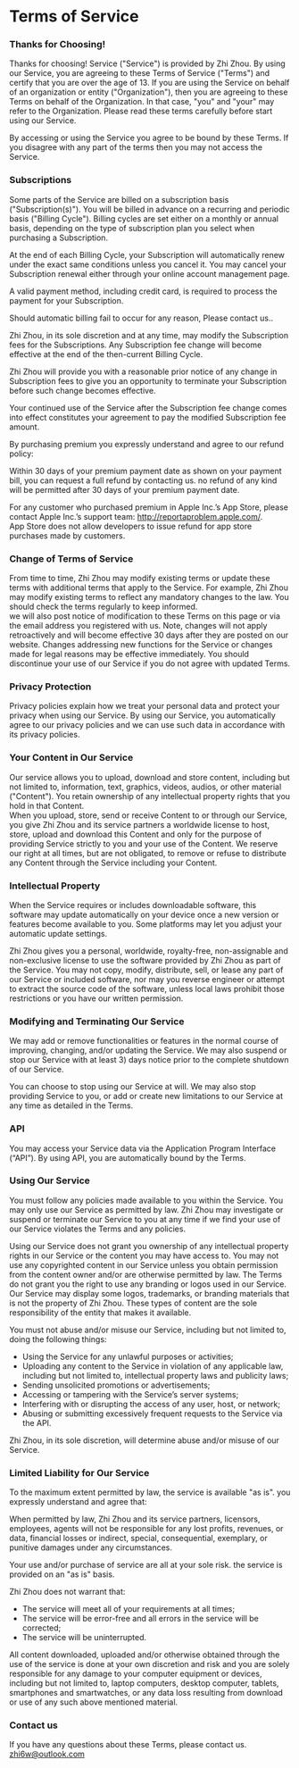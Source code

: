# Terms of Service


### Thanks for Choosing!

Thanks for choosing! Service ("Service") is provided by Zhi Zhou. By using our Service, you are agreeing to these Terms of Service ("Terms") and certify that you are over the age of 13. If you are using the Service on behalf of an organization or entity ("Organization"), then you are agreeing to these Terms on behalf of the Organization. In that case, "you" and "your" may refer to the Organization. Please read these terms carefully before start using our Service.

By accessing or using the Service you agree to be bound by these Terms. If you disagree with any part of the terms then you may not access the Service.


### Subscriptions

Some parts of the Service are billed on a subscription basis ("Subscription(s)"). You will be billed in advance on a recurring and periodic basis ("Billing Cycle"). Billing cycles are set either on a monthly or annual basis, depending on the type of subscription plan you select when purchasing a Subscription.

At the end of each Billing Cycle, your Subscription will automatically renew under the exact same conditions unless you cancel it. You may cancel your Subscription renewal either through your online account management page.

A valid payment method, including credit card, is required to process the payment for your Subscription. 

Should automatic billing fail to occur for any reason, Please contact us..

Zhi Zhou, in its sole discretion and at any time, may modify the Subscription fees for the Subscriptions. Any Subscription fee change will become effective at the end of the then-current Billing Cycle.

Zhi Zhou will provide you with a reasonable prior notice of any change in Subscription fees to give you an opportunity to terminate your Subscription before such change becomes effective.

Your continued use of the Service after the Subscription fee change comes into effect constitutes your agreement to pay the modified Subscription fee amount.

By purchasing premium you expressly understand and agree to our refund policy:

Within  30 days of your premium payment date as shown on your payment bill, you can request a full refund by contacting us. no refund of any kind will be permitted after 30 days of your premium payment date.

For any customer who purchased premium in Apple Inc.’s App Store, please contact Apple Inc.’s support team: http://reportaproblem.apple.com/.   
App Store does not allow developers to issue refund for app store purchases made by customers.


### Change of Terms of Service

From time to time, Zhi Zhou may modify existing terms or update these terms with additional terms that apply to the Service. For example, Zhi Zhou may modify existing terms to reflect any mandatory changes to the law. You should check the terms regularly to keep informed.  
we will also post notice of modification to these Terms on this page or via the email address you registered with us. Note, changes will not apply retroactively and will become effective 30 days after they are posted on our website. Changes addressing new functions for the Service or changes made for legal reasons may be effective immediately. You should discontinue your use of our Service if you do not agree with updated Terms.


### Privacy Protection

Privacy policies explain how we treat your personal data and protect your privacy when using our Service. By using our Service, you automatically agree to our privacy policies and we can use such data in accordance with its privacy policies.


### Your Content in Our Service

Our service allows you to upload, download and store content, including but not limited to, information, text, graphics, videos, audios, or other material ("Content"). You retain ownership of any intellectual property rights that you hold in that Content.   
When you upload, store, send or receive Content to or through our Service, you give Zhi Zhou and its service partners a worldwide license to host, store, upload and download this Content and only for the purpose of providing Service strictly to you and your use of the Content. We reserve our right at all times, but are not obligated, to remove or refuse to distribute any Content through the Service including your Content.


### Intellectual Property

When the Service requires or includes downloadable software, this software may update automatically on your device once a new version or features become available to you. Some platforms may let you adjust your automatic update settings.

Zhi Zhou gives you a personal, worldwide, royalty-free, non-assignable and non-exclusive license to use the software provided by Zhi Zhou as part of the Service. You may not copy, modify, distribute, sell, or lease any part of our Service or included software, nor may you reverse engineer or attempt to extract the source code of the software, unless local laws prohibit those restrictions or you have our written permission.


### Modifying and Terminating Our Service

We may add or remove functionalities or features in the normal course of improving, changing, and/or updating the Service. We may also suspend or stop our Service with at least 3) days notice prior to the complete shutdown of our Service.

You can choose to stop using our Service at will. We may also stop providing Service to you, or add or create new limitations to our Service at any time as detailed in the Terms.


### API

You may access your Service data via the Application Program Interface (“API”). By using API, you are automatically bound by the Terms.


### Using Our Service

You must follow any policies made available to you within the Service. You may only use our Service as permitted by law. Zhi Zhou may investigate or suspend or terminate our Service to you at any time if we find your use of our Service violates the Terms and any policies.

Using our Service does not grant you ownership of any intellectual property rights in our Service or the content you may have access to. You may not use any copyrighted content in our Service unless you obtain permission from the content owner and/or are otherwise permitted by law. The Terms do not grant you the right to use any branding or logos used in our Service. Our Service may display some logos, trademarks, or branding materials that is not the property of Zhi Zhou. These types of content are the sole responsibility of the entity that makes it available.

You must not abuse and/or misuse our Service, including but not limited to, doing the following things:

* Using the Service for any unlawful purposes or activities;
* Uploading any content to the Service in violation of any applicable law, including but not limited to, intellectual property laws and publicity laws;
* Sending unsolicited promotions or advertisements;
* Accessing or tampering with the Service’s server systems;
* Interfering with or disrupting the access of any user, host, or network;
* Abusing or submitting excessively frequent requests to the Service via the API.

Zhi Zhou, in its sole discretion, will determine abuse and/or misuse of our Service.


### Limited Liability for Our Service

To the maximum extent permitted by law, the service is available "as is". you expressly understand and agree that:

When permitted by law, Zhi Zhou and its service partners, licensors, employees, agents will not be responsible for any lost profits, revenues, or data, financial losses or indirect, special, consequential, exemplary, or punitive damages under any circumstances.

Your use and/or purchase of service are all at your sole risk. the service is provided on an "as is" basis.

Zhi Zhou does not warrant that:

* The service will meet all of your requirements at all times;
* The service will be error-free and all errors in the service will be corrected;
* The service will be uninterrupted.

All content downloaded, uploaded and/or otherwise obtained through the use of the service is done at your own discretion and risk and you are solely responsible for any damage to your computer equipment or devices, including but not limited to, laptop computers, desktop computer, tablets, smartphones and smartwatches, or any data loss resulting from download or use of any such above mentioned material.

### Contact us

If you have any questions about these Terms, please contact us. zhi6w@outlook.com

